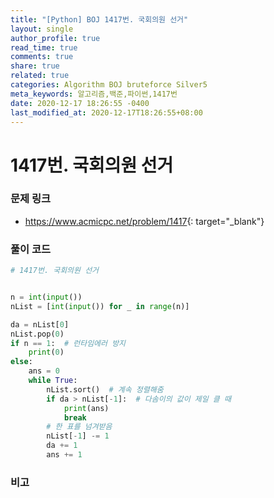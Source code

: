 ```yaml
---
title: "[Python] BOJ 1417번. 국회의원 선거"
layout: single
author_profile: true
read_time: true
comments: true
share: true
related: true
categories: Algorithm BOJ bruteforce Silver5
meta_keywords: 알고리즘,백준,파이썬,1417번
date: 2020-12-17 18:26:55 -0400
last_modified_at: 2020-12-17T18:26:55+08:00
---
```


# 1417번. 국회의원 선거

### 문제 링크
- <https://www.acmicpc.net/problem/1417>{: target="\_blank"}

### 풀이 코드

```python
# 1417번. 국회의원 선거


n = int(input())
nList = [int(input()) for _ in range(n)]

da = nList[0]
nList.pop(0)
if n == 1:  # 런타임에러 방지
    print(0)
else:
    ans = 0
    while True:
        nList.sort()  # 계속 정렬해줌
        if da > nList[-1]:  # 다솜이의 값이 제일 클 때
            print(ans)
            break
        # 한 표를 넘겨받음
        nList[-1] -= 1
        da += 1
        ans += 1
```

### 비고